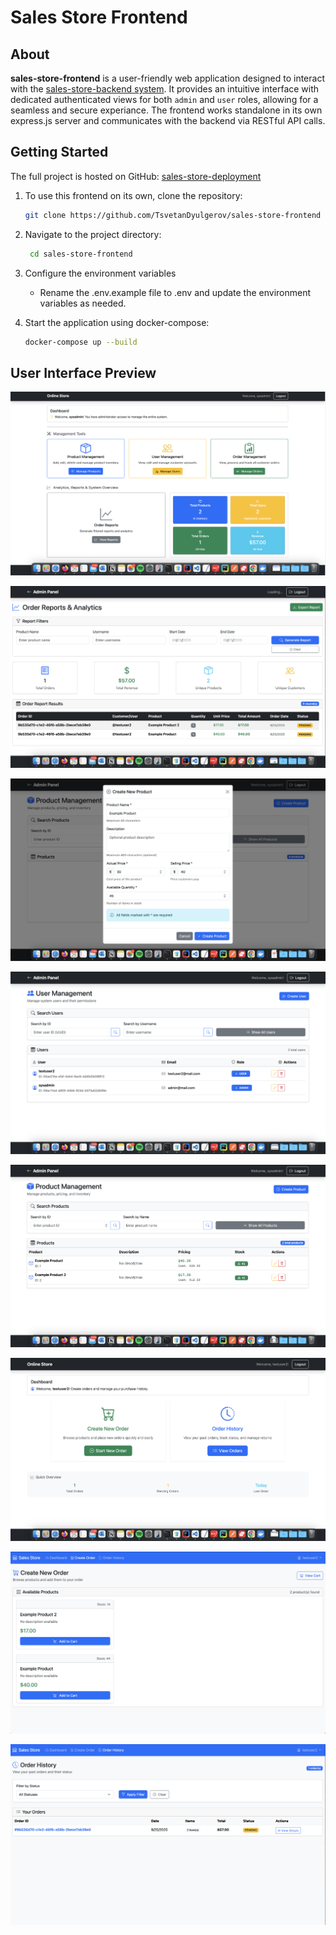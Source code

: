 # Sales Store Frontend

## About
**sales-store-frontend** is a user-friendly web application designed to interact with the [sales-store-backend system](https://github.com/TsvetanDyulgerov/sales-store-backend). 
It provides an intuitive interface with dedicated authenticated views for both `admin` and `user` roles, allowing for a seamless and secure experiance.
The frontend works standalone in its own express.js server and communicates with the backend via RESTful API calls.


## Getting Started

The full project is hosted on GitHub: [sales-store-deployment](https://github.com/TsvetanDyulgerov/sales-store-deployment)

1. To use this frontend on its own, clone the repository:
   ```bash
   git clone https://github.com/TsvetanDyulgerov/sales-store-frontend
    ```
   
2. Navigate to the project directory:
    ```bash
     cd sales-store-frontend
   ```
   
3. Configure the environment variables
    - Rename the .env.example file to .env and update the environment variables as needed.


4. Start the application using docker-compose:
    ```bash
    docker-compose up --build
    ```
   

## User Interface Preview
![AdminDash.png](public/images/AdminDash.png)

![OrderReports.png](public/images/OrderReports.png)

![CreateProduct.png](public/images/CreateProduct.png)

![UserMan.png](public/images/UserMan.png)

![ProductMan.png](public/images/ProductMan.png)

![UserDash.png](public/images/UserDash.png)

![CreateOrder.png](public/images/CreateOrder.png)

![OrderHist.png](public/images/OrderHist.png)
